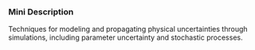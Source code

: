 ### Mini Description

Techniques for modeling and propagating physical uncertainties through simulations, including parameter uncertainty and stochastic processes.
